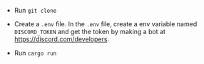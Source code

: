 * Run ``git clone``

* Create a ``.env`` file. In the ``.env`` file, create a env variable named ``DISCORD_TOKEN`` and get the token by making a bot at https://discord.com/developers.

* Run ``cargo run``